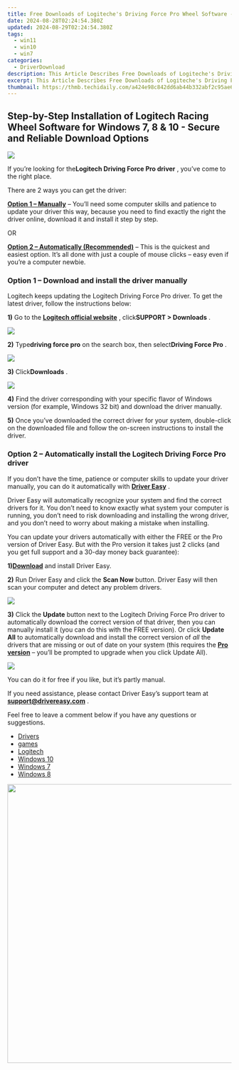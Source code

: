 ```yaml
---
title: Free Downloads of Logiteche's Driving Force Pro Wheel Software - Works with Win 7/8/10
date: 2024-08-28T02:24:54.380Z
updated: 2024-08-29T02:24:54.380Z
tags:
  - win11
  - win10
  - win7
categories:
  - DriverDownload
description: This Article Describes Free Downloads of Logiteche's Driving Force Pro Wheel Software - Works with Win 7/8/10
excerpt: This Article Describes Free Downloads of Logiteche's Driving Force Pro Wheel Software - Works with Win 7/8/10
thumbnail: https://thmb.techidaily.com/a424e98c842dd6ab44b332abf2c95ae69e65b8cafff9619047a6f9ab11db8bbc.jpg
---
```


## Step-by-Step Installation of Logitech Racing Wheel Software for Windows 7, 8 & 10 - Secure and Reliable Download Options

![](https://images.drivereasy.com/wp-content/uploads/2019/10/2019-10-22_10-07-35.jpg)

 If you’re looking for the**Logitech Driving Force Pro driver** , you’ve come to the right place.

There are 2 ways you can get the driver:

**[Option 1 – Manually](https://tools.techidaily.com/drivereasy/download/)**  – You’ll need some computer skills and patience to update your driver this way, because you need to find exactly the right the driver online, download it and install it step by step.

OR

**[Option 2 – Automatically (Recommended)](https://www.drivereasy.com/knowledge/logitech-driving-force-pro-drivers-download/#a2)**  – This is the quickest and easiest option. It’s all done with just a couple of mouse clicks – easy even if you’re a computer newbie.

### **Option 1 – Download and install the driver manually**

 Logitech keeps updating the Logitech Driving Force Pro driver. To get the latest driver, follow the instructions below:

**1)** Go to the **[Logitech official website](https://tools.techidaily.com/drivereasy/download/)**  , click**SUPPORT > Downloads** .

![](https://images.drivereasy.com/wp-content/uploads/2020/01/2020-01-18_12-14-26-8.jpg)

**2)** Type**driving force pro** on the search box, then select**Driving Force Pro** .

![](https://images.drivereasy.com/wp-content/uploads/2020/01/2020-01-18_14-42-37.jpg)

**3)** Click**Downloads** .

![](https://images.drivereasy.com/wp-content/uploads/2020/01/2020-01-18_14-44-57.jpg)

**4)** Find the driver corresponding with your specific flavor of Windows version (for example, Windows 32 bit) and download the driver manually.

**5)** Once you’ve downloaded the correct driver for your system, double-click on the downloaded file and follow the on-screen instructions to install the driver.

### Option 2 – Automatically install the Logitech Driving Force Pro driver

 If you don’t have the time, patience or computer skills to update your driver manually, you can do it automatically with **[Driver Easy](https://tools.techidaily.com/drivereasy/download/)**  .

 Driver Easy will automatically recognize your system and find the correct drivers for it. You don’t need to know exactly what system your computer is running, you don’t need to risk downloading and installing the wrong driver, and you don’t need to worry about making a mistake when installing.

 You can update your drivers automatically with either the FREE or the Pro version of Driver Easy. But with the Pro version it takes just 2 clicks (and you get full support and a 30-day money back guarantee):

 **1)[Download](https://tools.techidaily.com/drivereasy/download/)**  and install Driver Easy.

**2)** Run Driver Easy and click the **Scan Now** button. Driver Easy will then scan your computer and detect any problem drivers.

![](https://images.drivereasy.com/wp-content/uploads/2019/10/2019-10-17_12-11-59-11.jpg)

**3)** Click the **Update**  button next to the Logitech Driving Force Pro driver to automatically download the correct version of that driver, then you can manually install it (you can do this with the FREE version). Or click **Update All** to automatically download and install the correct version of _all_  the drivers that are missing or out of date on your system (this requires the **[Pro version](https://tools.techidaily.com/drivereasy/download/)**  – you’ll be prompted to upgrade when you click Update All).

![](https://images.drivereasy.com/wp-content/uploads/2019/10/2019-10-21.jpg)

 You can do it for free if you like, but it’s partly manual.

 If you need assistance, please contact Driver Easy’s support team at [**support@drivereasy.com**](https://tools.techidaily.com/drivereasy/download/) .

 Feel free to leave a comment below if you have any questions or suggestions.

* [Drivers](https://tools.techidaily.com/drivereasy/download/)
* [games](https://tools.techidaily.com/drivereasy/download/)
* [Logitech](https://tools.techidaily.com/drivereasy/download/)
* [Windows 10](https://tools.techidaily.com/drivereasy/download/)
* [Windows 7](https://tools.techidaily.com/drivereasy/download/)
* [Windows 8](https://tools.techidaily.com/drivereasy/download/)

<ins class="adsbygoogle"
     style="display:block"
     data-ad-format="autorelaxed"
     data-ad-client="ca-pub-7571918770474297"
     data-ad-slot="1223367746"></ins>



<ins class="adsbygoogle"
     style="display:block"
     data-ad-client="ca-pub-7571918770474297"
     data-ad-slot="8358498916"
     data-ad-format="auto"
     data-full-width-responsive="true"></ins>



<!-- affiliate ads begin -->
<a href="https://electronicx.pxf.io/c/5597632/1872496/14483" target="_top" id="1872496"><img src="//a.impactradius-go.com/display-ad/14483-1872496" border="0" alt="" width="750" height="625"/></a><img height="0" width="0" src="https://imp.pxf.io/i/5597632/1872496/14483" style="position:absolute;visibility:hidden;" border="0" />
<!-- affiliate ads end -->